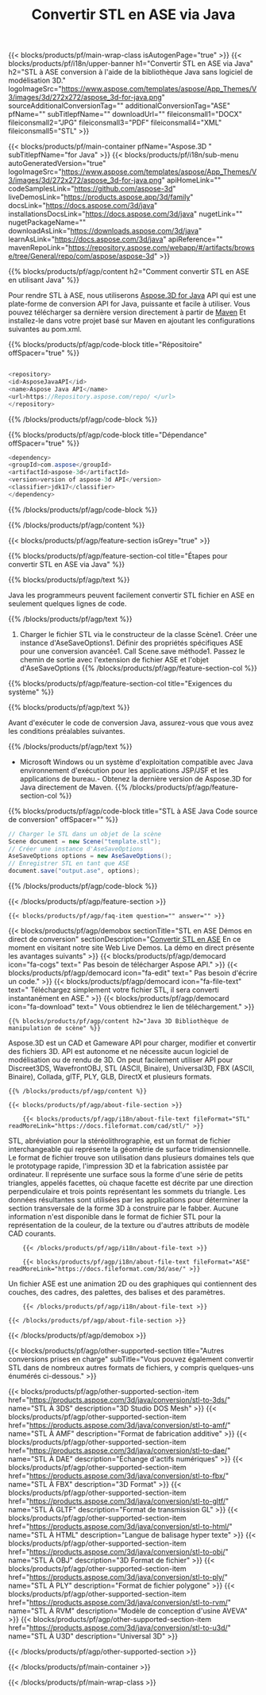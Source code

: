 ﻿---
title: Convertir STL en ASE via Java 
weight: 1230
url: /fr/java/conversion/stl-to-ase/ 
description: Exemple de code de conversion Java pour le format STL en fichier ASE. Utilisez cet exemple de code pour convertir STL en ASE dans n'importe quelle application Web ou Desktop Java.
---
{{< blocks/products/pf/main-wrap-class isAutogenPage="true" >}}
{{< blocks/products/pf/i18n/upper-banner h1="Convertir STL en ASE via Java" h2="STL à ASE conversion à l\'aide de la bibliothèque Java sans logiciel de modélisation 3D." logoImageSrc="https://www.aspose.com/templates/aspose/App_Themes/V3/images/3d/272x272/aspose_3d-for-java.png" sourceAdditionalConversionTag="" additionalConversionTag="ASE" pfName="" subTitlepfName="" downloadUrl="" fileiconsmall1="DOCX" fileiconsmall2="JPG" fileiconsmall3="PDF" fileiconsmall4="XML" fileiconsmall5="STL" >}}

{{< blocks/products/pf/main-container pfName="Aspose.3D " subTitlepfName="for Java" >}}
{{< blocks/products/pf/i18n/sub-menu autoGeneratedVersion="true" logoImageSrc="https://www.aspose.com/templates/aspose/App_Themes/V3/images/3d/272x272/aspose_3d-for-java.png" apiHomeLink="" codeSamplesLink="https://github.com/aspose-3d" liveDemosLink="https://products.aspose.app/3d/family" docsLink="https://docs.aspose.com/3d/java" installationsDocsLink="https://docs.aspose.com/3d/java" nugetLink="" nugetPackageName="" downloadAsLink="https://downloads.aspose.com/3d/java" learnAsLink="https://docs.aspose.com/3d/java" apiReference="" mavenRepoLink="https://repository.aspose.com/webapp/#/artifacts/browse/tree/General/repo/com/aspose/aspose-3d" >}}

{{% blocks/products/pf/agp/content h2="Comment convertir STL en ASE en utilisant Java" %}}

 Pour rendre STL à ASE, nous utiliserons
 [Aspose.3D for Java](https://products.aspose.com/3d/java) 
 API qui est une plate-forme de conversion API for Java, puissante et facile à utiliser. Vous pouvez télécharger sa dernière version directement à partir de
 [Maven](https://repository.aspose.com/webapp/#/artifacts/browse/tree/General/repo/com/aspose/aspose-3d) 
 Et installez-le dans votre projet basé sur Maven en ajoutant les configurations suivantes au pom.xml.

{{% blocks/products/pf/agp/code-block title="Répositoire" offSpacer="true" %}}

```cs

<repository>
<id>AsposeJavaAPI</id>
<name>Aspose Java API</name>
<url>https://Repository.aspose.com/repo/ </url>
</repository>


```

{{% /blocks/products/pf/agp/code-block %}}

{{% blocks/products/pf/agp/code-block title="Dépendance" offSpacer="true" %}}

```cs
<dependency>
<groupId>com.aspose</groupId>
<artifactId>aspose-3d</artifactId>
<version>version of aspose-3d API</version>
<classifier>jdk17</classifier>
</dependency>


```

{{% /blocks/products/pf/agp/code-block %}}

{{% /blocks/products/pf/agp/content %}}

{{< blocks/products/pf/agp/feature-section isGrey="true" >}}

{{% blocks/products/pf/agp/feature-section-col title="Étapes pour convertir STL en ASE via Java" %}}

{{% blocks/products/pf/agp/text %}}

 Java les programmeurs peuvent facilement convertir STL fichier en ASE en seulement quelques lignes de code.

{{% /blocks/products/pf/agp/text %}}

1. Charger le fichier STL via le constructeur de la classe Scène1. Créer une instance d'AseSaveOptions1. Définir des propriétés spécifiques ASE pour une conversion avancée1. Call Scene.save méthode1. Passez le chemin de sortie avec l'extension de fichier ASE et l'objet d'AseSaveOptions
{{% /blocks/products/pf/agp/feature-section-col %}}

{{% blocks/products/pf/agp/feature-section-col title="Exigences du système" %}}

{{% blocks/products/pf/agp/text %}}

 Avant d'exécuter le code de conversion Java, assurez-vous que vous avez les conditions préalables suivantes.

{{% /blocks/products/pf/agp/text %}}

- Microsoft Windows ou un système d'exploitation compatible avec Java environnement d'exécution pour les applications JSP/JSF et les applications de bureau.- Obtenez la dernière version de Aspose.3D for Java directement de Maven.
{{% /blocks/products/pf/agp/feature-section-col %}}

{{% blocks/products/pf/agp/code-block title="STL à ASE Java Code source de conversion" offSpacer="" %}}

```cs
// Charger le STL dans un objet de la scène 
Scene document = new Scene("template.stl");
// Créer une instance d'AseSaveOptions 
AseSaveOptions options = new AseSaveOptions();
// Enregistrer STL en tant que ASE 
document.save("output.ase", options);   


```

{{% /blocks/products/pf/agp/code-block %}}

{{< /blocks/products/pf/agp/feature-section >}}

    {{< blocks/products/pf/agp/faq-item question="" answer="" >}}
 

<!-- aboutfile Starts -->

{{< blocks/products/pf/agp/demobox sectionTitle="STL en ASE Démos en direct de conversion" sectionDescription="[Convertir STL en ASE](https://products.aspose.app/3d/conversion/stl-to-ase) En ce moment en visitant notre site Web Live Demos. La démo en direct présente les avantages suivants" >}}
        {{< blocks/products/pf/agp/democard icon="fa-cogs" text=" Pas besoin de télécharger Aspose API." >}}
        {{< blocks/products/pf/agp/democard icon="fa-edit" text=" Pas besoin d\'écrire un code." >}}
        {{< blocks/products/pf/agp/democard icon="fa-file-text" text=" Téléchargez simplement votre fichier STL, il sera converti instantanément en ASE." >}}
        {{< blocks/products/pf/agp/democard icon="fa-download" text=" Vous obtiendrez le lien de téléchargement." >}}

    {{% blocks/products/pf/agp/content h2="Java 3D Bibliothèque de manipulation de scène" %}}

 Aspose.3D est un CAD et Gameware API pour charger, modifier et convertir des fichiers 3D. API est autonome et ne nécessite aucun logiciel de modélisation ou de rendu de 3D. On peut facilement utiliser API pour Discreet3DS, WavefrontOBJ, STL (ASCII, Binaire), Universal3D, FBX (ASCII, Binaire), Collada, glTF, PLY, GLB, DirectX et plusieurs formats. 



    {{% /blocks/products/pf/agp/content %}}

    {{< blocks/products/pf/agp/about-file-section >}}

        {{< blocks/products/pf/agp/i18n/about-file-text fileFormat="STL" readMoreLink="https://docs.fileformat.com/cad/stl/" >}}

STL, abréviation pour la stéréolithrographie, est un format de fichier interchangeable qui représente la géométrie de surface tridimensionnelle. Le format de fichier trouve son utilisation dans plusieurs domaines tels que le prototypage rapide, l'impression 3D et la fabrication assistée par ordinateur. Il représente une surface sous la forme d'une série de petits triangles, appelés facettes, où chaque facette est décrite par une direction perpendiculaire et trois points représentant les sommets du triangle. Les données résultantes sont utilisées par les applications pour déterminer la section transversale de la forme 3D à construire par le fabber. Aucune information n'est disponible dans le format de fichier STL pour la représentation de la couleur, de la texture ou d'autres attributs de modèle CAD courants.


        {{< /blocks/products/pf/agp/i18n/about-file-text >}}

        {{< blocks/products/pf/agp/i18n/about-file-text fileFormat="ASE" readMoreLink="https://docs.fileformat.com/3d/ase/" >}}

Un fichier ASE est une animation 2D ou des graphiques qui contiennent des couches, des cadres, des palettes, des balises et des paramètres.


        {{< /blocks/products/pf/agp/i18n/about-file-text >}}

    {{< /blocks/products/pf/agp/about-file-section >}}

{{< /blocks/products/pf/agp/demobox >}}

<!-- aboutfile Ends -->

{{< blocks/products/pf/agp/other-supported-section title="Autres conversions prises en charge" subTitle="Vous pouvez également convertir STL dans de nombreux autres formats de fichiers, y compris quelques-uns énumérés ci-dessous." >}}

{{< blocks/products/pf/agp/other-supported-section-item href="https://products.aspose.com/3d/java/conversion/stl-to-3ds/" name="STL À 3DS" description="3D Studio DOS Mesh" >}}
{{< blocks/products/pf/agp/other-supported-section-item href="https://products.aspose.com/3d/java/conversion/stl-to-amf/" name="STL À AMF" description="Format de fabrication additive" >}}
{{< blocks/products/pf/agp/other-supported-section-item href="https://products.aspose.com/3d/java/conversion/stl-to-dae/" name="STL À DAE" description="Échange d\'actifs numériques" >}}
{{< blocks/products/pf/agp/other-supported-section-item href="https://products.aspose.com/3d/java/conversion/stl-to-fbx/" name="STL À FBX" description="3D Format" >}}
{{< blocks/products/pf/agp/other-supported-section-item href="https://products.aspose.com/3d/java/conversion/stl-to-gltf/" name="STL À GLTF" description="Format de transmission GL" >}}
{{< blocks/products/pf/agp/other-supported-section-item href="https://products.aspose.com/3d/java/conversion/stl-to-html/" name="STL À HTML" description="Langue de balisage hyper texte" >}}
{{< blocks/products/pf/agp/other-supported-section-item href="https://products.aspose.com/3d/java/conversion/stl-to-obj/" name="STL À OBJ" description="3D Format de fichier" >}}
{{< blocks/products/pf/agp/other-supported-section-item href="https://products.aspose.com/3d/java/conversion/stl-to-ply/" name="STL À PLY" description="Format de fichier polygone" >}}
{{< blocks/products/pf/agp/other-supported-section-item href="https://products.aspose.com/3d/java/conversion/stl-to-rvm/" name="STL À RVM" description="Modèle de conception d\'usine AVEVA" >}}
{{< blocks/products/pf/agp/other-supported-section-item href="https://products.aspose.com/3d/java/conversion/stl-to-u3d/" name="STL À U3D" description="Universal 3D" >}}

{{< /blocks/products/pf/agp/other-supported-section >}}

{{< /blocks/products/pf/main-container >}}
    
{{< /blocks/products/pf/main-wrap-class >}}